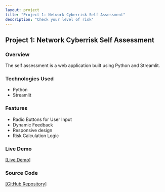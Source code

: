 ```yaml
---
layout: project
title: "Project 1: Network Cyberrisk Self Assessment"
description: "Check your level of risk"
---
```


## Project 1: Network Cyberrisk Self Assessment

### Overview
The self assessment is a web application built using Python and Streamlit.

### Technologies Used
- Python
- Streamlit

### Features
- Radio Buttons for User Input
- Dynamic Feedback
- Responsive design
- Risk Calculation Logic

### Live Demo
[[Live Demo]](https://cyberrisk-assessment.streamlit.app/)

### Source Code
[[GitHub Repository]](https://github.com/rchitralla/CyberRisk/blob/main/app.py)
